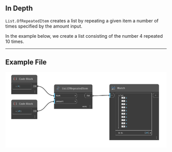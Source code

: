 ## In Depth
`List.OfRepeatedItem` creates a list by repeating a given item a number of times specified by the amount input. 

In the example below, we create a list consisting of the number 4 repeated 10 times.



___
## Example File

![List.OfRepeatedItem](./DSCore.List.OfRepeatedItem_img.jpg)